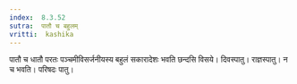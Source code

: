 ```yaml
---
index:  8.3.52
sutra:  पातौ च बहुलम्
vritti:  kashika 
---
```


पातौ च धातौ परतः पञ्चमीविसर्जनीयस्य बहुलं सकारादेशः भवति छन्दसि विसये। दिवस्पातु। राज्ञस्पातु। न च भवति। परिषदः पातु।

